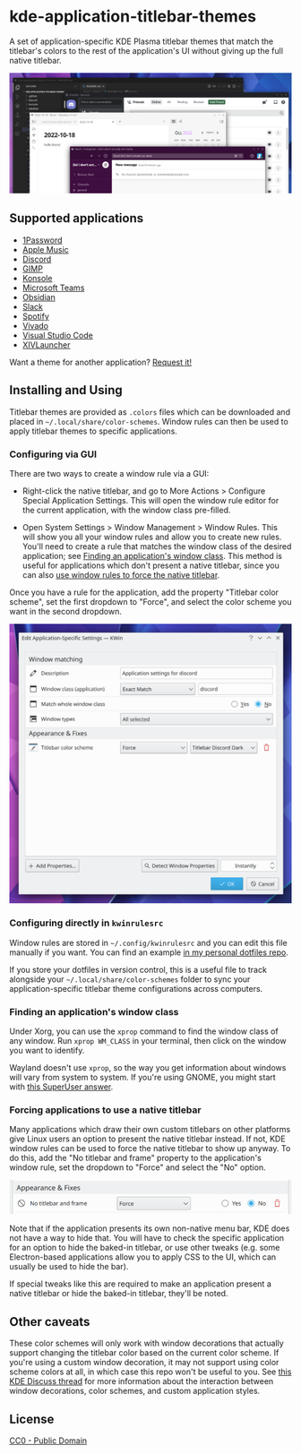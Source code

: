 # kde-application-titlebar-themes

A set of application-specific KDE Plasma titlebar themes that match the titlebar's colors to the rest of the application's UI without giving up the full native titlebar.

![](.github/preview.png)

## Supported applications

- [1Password](/1password)
- [Apple Music](/apple-music)
- [Discord](/discord)
- [GIMP](/gimp)
- [Konsole](/konsole)
- [Microsoft Teams](/teams)
- [Obsidian](/obsidian)
- [Slack](/slack)
- [Spotify](/spotify)
- [Vivado](/vivado)
- [Visual Studio Code](/vscode)
- [XIVLauncher](/xivlauncher)

Want a theme for another application? [Request it!](https://github.com/eritbh/kde-application-titlebar-themes/issues/new?template=theme-request.md)

## Installing and Using

Titlebar themes are provided as `.colors` files which can be downloaded and placed in `~/.local/share/color-schemes`. Window rules can then be used to apply titlebar themes to specific applications.

### Configuring via GUI

There are two ways to create a window rule via a GUI:

- Right-click the native titlebar, and go to More Actions > Configure Special Application Settings. This will open the window rule editor for the current application, with the window class pre-filled.

- Open System Settings > Window Management > Window Rules. This will show you all your window rules and allow you to create new rules. You'll need to create a rule that matches the window class of the desired application; see [Finding an application's window class](#finding-an-applications-window-class). This method is useful for applications which don't present a native titlebar, since you can also [use window rules to force the native titlebar](#forcing-applications-to-use-a-native-titlebar).

Once you have a rule for the application, add the property "Titlebar color scheme", set the first dropdown to "Force", and select the color scheme you want in the second dropdown.

![](.github/kde%20window%20properties.png)

### Configuring directly in `kwinrulesrc`

Window rules are stored in `~/.config/kwinrulesrc` and you can edit this file manually if you want. You can find an example [in my personal dotfiles repo](https://github.com/eritbh/dotfiles/blob/main/kde/.config/kwinrulesrc).

If you store your dotfiles in version control, this is a useful file to track alongside your `~/.local/share/color-schemes` folder to sync your application-specific titlebar theme configurations across computers.

### Finding an application's window class

Under Xorg, you can use the `xprop` command to find the window class of any window. Run `xprop WM_CLASS` in your terminal, then click on the window you want to identify.

Wayland doesn't use `xprop`, so the way you get information about windows will vary from system to system. If you're using GNOME, you might start with [this SuperUser answer](https://unix.stackexchange.com/a/435159).

### Forcing applications to use a native titlebar

Many applications which draw their own custom titlebars on other platforms give Linux users an option to present the native titlebar instead. If not, KDE window rules can be used to force the native titlebar to show up anyway. To do this, add the "No titlebar and frame" property to the application's window rule, set the dropdown to "Force" and select the "No" option.

![](.github/kde%20force%20window%20frame%20property.png)

Note that if the application presents its own non-native menu bar, KDE does not have a way to hide that. You will have to check the specific application for an option to hide the baked-in titlebar, or use other tweaks (e.g. some Electron-based applications allow you to apply CSS to the UI, which can usually be used to hide the bar).

If special tweaks like this are required to make an application present a native titlebar or hide the baked-in titlebar, they'll be noted.

## Other caveats

These color schemes will only work with window decorations that actually support changing the titlebar color based on the current color scheme. If you're using a custom window decoration, it may not support using color scheme colors at all, in which case this repo won't be useful to you. See [this KDE Discuss thread](https://discuss.kde.org/t/titlebar-color-change/17231/14) for more information about the interaction between window decorations, color schemes, and custom application styles.

## License

[CC0 - Public Domain](/LICENSE)
